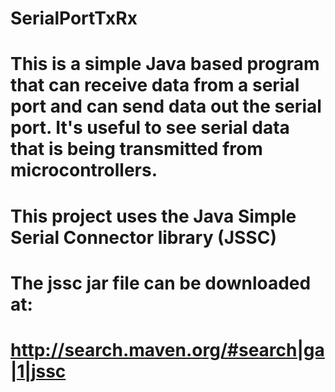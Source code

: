 # SerialPortTxRx
# This is a simple Java based program that can receive data from a serial port and can send data out the serial port. It's useful to see serial data that is being transmitted from microcontrollers.
# This project uses the Java Simple Serial Connector library (JSSC)
# The jssc jar file can be downloaded at:
# http://search.maven.org/#search|ga|1|jssc